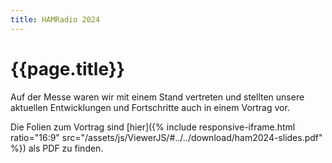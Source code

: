 ```yaml
---
title: HAMRadio 2024
---
```


# {{page.title}}

Auf der Messe waren wir mit einem Stand vertreten und stellten unsere aktuellen Entwicklungen und Fortschritte auch in einem Vortrag vor.

Die Folien zum Vortrag sind [hier]({% include responsive-iframe.html ratio="16:9" src="/assets/js/ViewerJS/#../../download/ham2024-slides.pdf" %}) als PDF zu finden.
